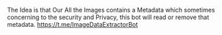 The Idea is that Our All the Images contains a Metadata which sometimes concerning to the security and Privacy, this bot will read or remove that metadata.
https://t.me/ImageDataExtractorBot
